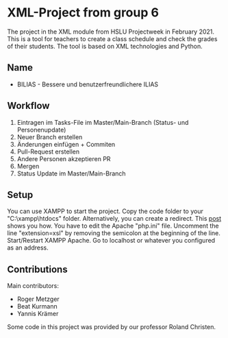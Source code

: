 # XML-Project from group 6

The project in the XML module from HSLU Projectweek in February 2021.
This is a tool for teachers to create a class schedule and check the grades of their students.
The tool is based on XML technologies and Python.

## Name

* BILIAS - Bessere und benutzerfreundlichere ILIAS

## Workflow

1. Eintragen im Tasks-File im Master/Main-Branch (Status- und Personenupdate)
2. Neuer Branch erstellen
3. Änderungen einfügen + Commiten
4. Pull-Request erstellen
5. Andere Personen akzeptieren PR
6. Mergen
7. Status Update im Master/Main-Branch

## Setup

You can use XAMPP to start the project.
Copy the code folder to your "C:\xampp\htdocs" folder.
Alternatively, you can create a redirect. This [post](https://stackoverflow.com/questions/1408/make-xampp-apache-serve-file-outside-of-htdocs-folder) shows you how.
You have to edit the Apache "php.ini" file. Uncomment the line "extension=xsl" by removing the semicolon at the beginning of the line.
Start/Restart XAMPP Apache.
Go to localhost or whatever you configured as an address.

## Contributions

Main contributors:
* Roger Metzger
* Beat Kurmann
* Yannis Krämer

Some code in this project was provided by our professor Roland Christen.
